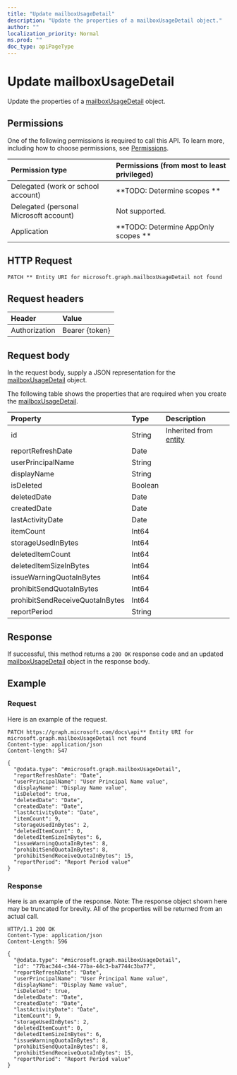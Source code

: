 ```yaml
---
title: "Update mailboxUsageDetail"
description: "Update the properties of a mailboxUsageDetail object."
author: ""
localization_priority: Normal
ms.prod: ""
doc_type: apiPageType
---
```


# Update mailboxUsageDetail

Update the properties of a [mailboxUsageDetail](../resources/mailboxusagedetail.md) object.

## Permissions
One of the following permissions is required to call this API. To learn more, including how to choose permissions, see [Permissions](/concepts/permissions-reference.md).

|Permission type|Permissions (from most to least privileged)|
|:---|:---|
|Delegated (work or school account)|**TODO: Determine scopes **|
|Delegated (personal Microsoft account)|Not supported.|
|Application|**TODO: Determine AppOnly scopes **|

## HTTP Request
<!-- {
  "blockType": "ignored"
}
-->
``` http
PATCH ** Entity URI for microsoft.graph.mailboxUsageDetail not found
```

## Request headers
|Header|Value|
|:---|:---|
|Authorization|Bearer {token}|

## Request body
In the request body, supply a JSON representation for the [mailboxUsageDetail](../resources/mailboxUsageDetail.md) object.

The following table shows the properties that are required when you create the [mailboxUsageDetail](../resources/mailboxusagedetail.md).

|Property|Type|Description|
|:---|:---|:---|
|id|String| Inherited from [entity](../resources/entity.md)|
|reportRefreshDate|Date||
|userPrincipalName|String||
|displayName|String||
|isDeleted|Boolean||
|deletedDate|Date||
|createdDate|Date||
|lastActivityDate|Date||
|itemCount|Int64||
|storageUsedInBytes|Int64||
|deletedItemCount|Int64||
|deletedItemSizeInBytes|Int64||
|issueWarningQuotaInBytes|Int64||
|prohibitSendQuotaInBytes|Int64||
|prohibitSendReceiveQuotaInBytes|Int64||
|reportPeriod|String||



## Response
If successful, this method returns a `200 OK` response code and an updated [mailboxUsageDetail](../resources/mailboxusagedetail.md) object in the response body.

## Example

### Request
Here is an example of the request.
<!-- {
  "blockType": "request",
  "name": "update_mailboxusagedetail"
}
-->
``` http
PATCH https://graph.microsoft.com/docs\api** Entity URI for microsoft.graph.mailboxUsageDetail not found
Content-type: application/json
Content-length: 547

{
  "@odata.type": "#microsoft.graph.mailboxUsageDetail",
  "reportRefreshDate": "Date",
  "userPrincipalName": "User Principal Name value",
  "displayName": "Display Name value",
  "isDeleted": true,
  "deletedDate": "Date",
  "createdDate": "Date",
  "lastActivityDate": "Date",
  "itemCount": 9,
  "storageUsedInBytes": 2,
  "deletedItemCount": 0,
  "deletedItemSizeInBytes": 6,
  "issueWarningQuotaInBytes": 8,
  "prohibitSendQuotaInBytes": 8,
  "prohibitSendReceiveQuotaInBytes": 15,
  "reportPeriod": "Report Period value"
}
```

### Response
Here is an example of the response. Note: The response object shown here may be truncated for brevity. All of the properties will be returned from an actual call.
<!-- {
  "blockType": "response",
  "truncated": true
}
-->
``` http
HTTP/1.1 200 OK
Content-Type: application/json
Content-Length: 596

{
  "@odata.type": "#microsoft.graph.mailboxUsageDetail",
  "id": "77bac344-c344-77ba-44c3-ba7744c3ba77",
  "reportRefreshDate": "Date",
  "userPrincipalName": "User Principal Name value",
  "displayName": "Display Name value",
  "isDeleted": true,
  "deletedDate": "Date",
  "createdDate": "Date",
  "lastActivityDate": "Date",
  "itemCount": 9,
  "storageUsedInBytes": 2,
  "deletedItemCount": 0,
  "deletedItemSizeInBytes": 6,
  "issueWarningQuotaInBytes": 8,
  "prohibitSendQuotaInBytes": 8,
  "prohibitSendReceiveQuotaInBytes": 15,
  "reportPeriod": "Report Period value"
}
```

